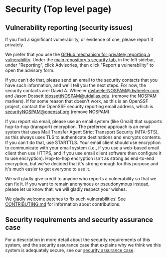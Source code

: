 # Security (Top level page)

## Vulnerability reporting (security issues)

If you find a significant vulnerability, or evidence of one,
please report it privately.

We prefer that you use the [GitHub mechanism for privately reporting a vulnerability](https://docs.github.com/en/code-security/security-advisories/guidance-on-reporting-and-writing/privately-reporting-a-security-vulnerability#privately-reporting-a-security-vulnerability). Under the
[main repository's security tab](https://github.com/coreinfrastructure/best-practices-badge/security), in the left sidebar, under "Reporting", click
 Advisories, then click "Report a vulnerability" to open the advisory form.

If you can't do that,
please send an email to the security contacts that you have such
information, and we'll tell you the next steps.
For now, the security contacts are:
David A. Wheeler <dwheelerNOSPAM@dwheeler.com> and
Jason Dossett <jdossettNOSPAM@utdallas.edu>.
(remove the NOSPAM markers).
If for some reason that doesn't work, as this is an OpenSSF project,
contact the OpenSSF security reporting email address,
which is <securityNOSPAM@openssf.org> (remove NOSPAM).

If you report via email,
please use an email system (like Gmail) that supports
hop-to-hop (transport) encryption.
The preferred approach is an email system that uses
Mail Transfer Agent Strict Transport Security (MTA-STS), as this
always uses TLS to authenticate destinations and encrypts contents.
If you can't do that, use STARTTLS.
Your email client should use encryption to communicate with
your email system (i.e., if you use a web-based email client then use HTTPS,
and if you use email client software then configure it to use encryption).
Hop-to-hop encryption isn't as strong as end-to-end encryption,
but we've decided that it's strong enough for this purpose
and it's much easier to get everyone to use it.

We will gladly give credit to anyone who reports a vulnerability
so that we can fix it.
If you want to remain anonymous or pseudonymous instead,
please let us know that; we will gladly respect your wishes.

We gladly welcome patches to fix such vulnerabilities!
See [CONTRIBUTING.md](CONTRIBUTING.md) for information
about contributions.

## Security requirements and security assurance case

For a description in more detail about the security requirements
of this system, and the security assurance case that explains
why we think we this system is adequately secure, see our
[security assurance case](docs/assurance-case.md).
